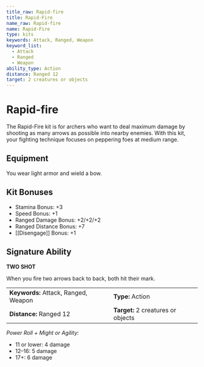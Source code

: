 ```yaml
---
title_raw: Rapid-fire
title: Rapid-Fire
name_raw: Rapid-fire
name: Rapid-Fire
type: kits
keywords: Attack, Ranged, Weapon
keyword_list:
  - Attack
  - Ranged
  - Weapon
ability_type: Action
distance: Ranged 12
target: 2 creatures or objects
---
```


# Rapid-fire

The Rapid-Fire kit is for archers who want to deal maximum damage by shooting as many arrows as possible into nearby enemies. With this kit, your fighting technique focuses on peppering foes at medium range.

## Equipment

You wear light armor and wield a bow.

## Kit Bonuses

- Stamina Bonus: +3
- Speed Bonus: +1
- Ranged Damage Bonus: +2/+2/+2
- Ranged Distance Bonus: +7
- [[Disengage]] Bonus: +1

## Signature Ability

**TWO SHOT**

When you fire two arrows back to back, both hit their mark.

|                                      |                                    |
| :----------------------------------- | :--------------------------------- |
| **Keywords:** Attack, Ranged, Weapon | **Type:** Action                   |
| **Distance:** Ranged 12              | **Target:** 2 creatures or objects |

*Power Roll + Might or Agility:*

- 11 or lower: 4 damage
- 12–16: 5 damage
- 17+: 6 damage
